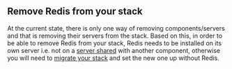<!-- usedin: [ _legacy_docker/AddOns] - post: -->


## Remove Redis from your stack

At the current state, there is only one way of removing components/servers and that is removing their servers from the stack. Based on this, in order to be able to remove Redis from your stack, Redis needs to be installed on its own server i.e. not on a <u>server shared</u> with another component, otherwise you will need to [migrate your stack](http://community.cloud66.com/article/264-how-to-migrate-your-stack) and set the new one up without Redis.
